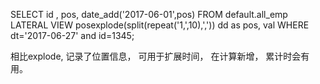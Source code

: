 

SELECT id , pos, date_add('2017-06-01',pos) FROM default.all_emp
LATERAL VIEW posexplode(split(repeat('1,',10),',')) dd as pos, val
WHERE dt='2017-06-27' and id=1345;

相比explode, 记录了位置信息， 
可用于扩展时间， 在计算新增， 累计时会有用。


